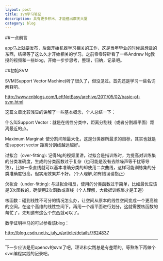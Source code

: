 ```yaml
---
layout: post
title: svm学习笔记 
description: 具有更多积木，才能搭出摩天大厦
category: blog
---
```


##一点前言

app马上就要发布，后面开始机器学习相关的工作，这是当年毕业的时候最想做的东西，结果等了这么久才开始相关的学习。之前零零碎碎看了一些Andrew Ng教授的视频和一些blog，开始一步步思考，整理，归纳，记录吧。

##初始SVM

SVM(Support Vector Machine)听了很久了，但没见过。首先还是学习一些名词解释吧。

http://www.cnblogs.com/LeftNotEasy/archive/2011/05/02/basic-of-svm.html

这篇文章比较浅显的讲解了一些基本概念，个人总结一下：

什么叫Support Vector：就是在线性分类中，距离分割线（或者分割超平面）距离最近的点。

Maximum Marginal: 使分割间隙最大化，这是分类器所最求的目标，其实也就是使support vector 距离分割线越远越好。

过拟合（over-fitting): 记得Ng的视频里讲，过拟合是指训练时，为提高对训练集的分类准确度，生成的分类函数过于复杂（也可能是没有去除噪声等干扰等导致），比如一条直线就可以基本准确分类的却使用二次曲线，这样可能训练集的分类准确度很高，但实用效果并不好。（个人理解,如有错误请指正）

欠拟合（under-fitting): 与过拟合相反，使用的分类函数过于简单，比如最优应该是3次函数的，确使用2次函数或直线（个人理解，大数据训练集才是王道）

核函数：碰到线性不可分的情况怎么办，让空间从原本的线性空间变成一个更高维的空间，在这个高维的线性空间下，再用一个超平面进行划分，这就需要核函数的帮忙了，先知道有这么个东西就可以了。

数学证明神马的可以参看该blog：

http://blog.csdn.net/v_july_v/article/details/7624837

--------------------------------------------------------------

下一步应该是用opencv的svm了吧，理论和实践总是有差距的。等熟练下再做个svm编程实践的记录吧。


